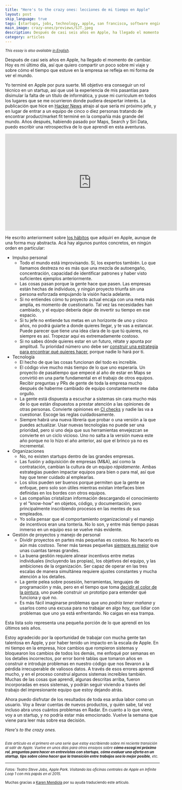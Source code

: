 ```yaml
---
title: "Here's to the crazy ones: lecciones de mi tiempo en Apple"
layout: post
skip_language: true
tags: [startups, jobs, technology, apple, san francisco, software engineering, programming, project management]
main_image: crazy-ones/previews/SJT.jpeg
description: Después de casi seis años en Apple, ha llegado el momento de cambiar. Hoy es mi último día, así que quiero compartir un poco sobre mi viaje y algunas formas en que mi tiempo en la empresa ha formado mi forma de ver el mundo.
category: articles
---
```


<small><em>This essay is also available [in English](/2021/04/16/heres-to-the-crazy-ones).</em></small>

Después de casi seis años en Apple, ha llegado el momento de cambiar. Hoy es mi último día, así que quiero compartir un poco sobre mi viaje y sobre cómo el tiempo que estuve en la empresa se refleja en mi forma de ver el mundo.

Yo terminé en Apple por pura suerte. Mi objetivo era conseguir un rol técnico en un startup, así que usé la experiencia de mis pasantías para disimular la falta de un título de informática, y puse mi curriculum en todos los lugares que se me ocurrieron donde pudiera despertar interés. La publicación que hice en [Hacker News](https://news.ycombinator.com/item?id=9128526) atrajo al que sería mi próximo jefe, y en lugar de entrar a un equipo de cinco o diez personas tratando de encontrar product/market fit terminé en la compañía más grande del mundo. Años después, habiendo pasado por Maps, Search y Siri Data, puedo escribir una retrospectiva de lo que aprendí en esta aventuras.

<p style="text-align: center;">
<iframe width="560" height="315" src="https://www.youtube.com/embed/GEPhLqwKo6g" title="YouTube video player: Apple, Think Different ad" frameborder="0" allow="accelerometer; encrypted-media; gyroscope; picture-in-picture" allowfullscreen></iframe>
</p>

He escrito anteriorment sobre [los hábitos](/articles/2018/09/23/magritte/) que adquirí en Apple, aunque de una forma muy abstracta. Acá hay algunos puntos concretos, en ningún orden en particular:

* Impulso personal
    * Todo el mundo está improvisando. Sí, los expertos también. Lo que llamamos destreza no es más que una mezcla de autoengaño, concentración, capacidad de identificar patrones y haber visto suficientes ejemplos anteriormente.
    * Las cosas pasan porque la gente hace que pasen. Las empresas están hechas de individuos, y ningún proyecto triunfa sin una persona esforzada empujando la visión hacia adelante.
    * Si no entiendes cómo tu proyecto actual encaja con una meta más amplia, es momento de cuestionarlo. Tal vez las necesidades han cambiado, y el equipo debería dejar de invertir su tiempo en ese espacio.
    * Si tu jefe no entiende tus metas en un horizonte de uno y cinco años, no podrá guiarte a donde quieres llegar, y te vas a estancar. Puede parecer que tiene una idea clara de lo que tú quieres, no siempre es así. Tropezar aquí es extremadamente costoso.
    * Si no sabes dónde quieres estar en un futuro, rétate y apunta por amplitud. Tu prioridad número uno debe ser [construir una estrategia para encontrar qué quieres hacer](https://en.wikipedia.org/wiki/Multi-armed_bandit), porque nadie lo hará por ti.
* Tecnología
    - El hecho de que las cosas funcionan del todo es increíble.
    - El código vive mucho más tiempo de lo que uno esperaría. Un proyecto de pasatiempo que empecé al año de estar en Maps se convirtió en una parte fundamental en el trabajo de otros equipos. Recibir preguntas y PRs de gente de toda la empresa mucho después de haberme cambiado de equipo constantemente me daba orgullo.
    - La gente está dispuesta a escuchar a sistemas sin cara mucho más de lo que están dispuestos a prestar atención a las opiniones de otras personas. Convierte opiniones en [CI checks](https://es.wikipedia.org/wiki/Integraci%C3%B3n_continua) y nadie las va a cuestionar. Escoge las reglas cuidadosamente.
    - Siempre habrá una nueva librería que probar o una versión a la que puedes actualizar. Usar nuevas tecnologías no puede ser una prioridad, pero si uno deja que sus herramientas envejezcan se convierte en un ciclo vicioso. Uno no salta a la versión nueva este año porque no lo hizo el año anterior, así que el brinco ya no es incremental.
* Organizaciones
    - No, no existen startups dentro de las grandes empresas.
    - Las fusión y adquisición de empresas (M&A), así como la contratación, cambian la cultura de un equipo _rápidamente_. Ambas estrategias pueden impactar equipos para bien o para mal, así que hay que tener cuidado al emplearlas.
    - Los silos pueden ser buenos porque permiten que la gente se enfoque, pero solo son útiles mientras existan interfaces bien definidas en los bordes con otros equipos.
    - Las compañías cristalizan información descargando el conocimiento y el "know-how" en objetos, código, y documentación, pero principalmente inscribiendo procesos en las mentes de sus empleados.
    - Yo solía pensar que el comportamiento organizacional y el manejo de incentivos eran una tontería. No lo son, y entre más tiempo pasas inmerso en un equipo eso se vuelve más evidente.
* Gestión de proyectos y manejo de personal
    - Dividir proyectos en partes más pequeñas es costoso. No hacerlo es aún más costoso. Tener más tareas pequeñas [siempre es mejor](/articles/2020/06/13/chunks-es) que unas cuantas tareas grandes.
    - La buena gestión requiere alinear incentivos entre metas individuales (incluyendo las propias), los objetivos del equipo, y las ambiciones de la organización. Ser capaz de operar en las tres escalas de manera simultánea requiere ajustes constantes y mucha atención a los detalles.
    - La gente pelea sobre posesión, herramientas, lenguajes de programación y más, pero en el tiempo que toma [decidir el color de la pintura](https://es.wikipedia.org/wiki/Ley_de_Parkinson_de_la_trivialidad), uno puede construir un prototipo para entender qué funciona y qué no.
    - Es más fácil imaginarse problemas que uno _podría tener mañana_ y usarlos como una excusa para no trabajar en algo _hoy_, que lidiar con problemas que uno ya está enfrentando. No caigas en esa trampa.

Esta lista solo representa una pequeña porción de lo que aprendí en los últimos seis años.

Estoy agradecido por la oportunidad de trabajar con mucha gente tan talentosa en Apple, y por haber tenido un impacto en la escala de Apple. En mi tiempo en la empresa, hice cambios que rompieron sistemas y bloquearon los cambios de todos los demás, me enfoqué por semanas en los detalles incorrectos, por error borré tablas que tomaron años en construir e introduje problemas en nuestro código que nos llevaron a la pérdida irrecuperable de valiosos datos. A través de esos errores aprendí mucho, y en el proceso construí algunos sistemas increíbles también. Muchas de las cosas que aprendí, algunas descritas arriba, fueron incorporadas en esos sistemas, y podrán seguir viviendo a través del trabajo del impresionante equipo que estoy dejando atrás.

Ahora puedo disfrutar de los resultados de toda esa ardua labor como un usuario. Voy a llevar cuentas de nuevos productos, y quién sabe, tal vez incluso abra unos cuántos problemas en Radar. En cuanto a lo que viene, voy a un startup, y no podría estar más emocionado. Vuelve la semana que viene para leer más sobre esa decisión.

_Here's to the crazy ones._

<img src="data:image/png;base64,R0lGODlhAQABAAD/ACwAAAAAAQABAAACADs="
     data-src="https://cdn.faingezicht.com/crazy-ones/previews/IL1.jpeg"
     alt="Visiting Infinite Loop 1 with my parents back in 2015"/>


<small>_Este artículo es el primero en una serie que estoy escribiendo sobre mi reciente transición al salir de Apple. Vuelve en unos días para otros ensayos sobre **cómo escogí mi próximo rol**, **preguntas para hacer en entrevistas con startups**, **cómo evaluar una oferta en un startup**, **tips sobre cómo hacer que la transición entre trabajos sea lo mejor posible**, etc._</small>

<hr>
<small><em>Fotos: Teatro Steve Jobs, Apple Park. Visitando las oficinas centrales de Apple en Infinite Loop 1 con mis papás en el 2015.</em></small>

<small>Muchas gracias a [Karen Mendiola](https://twitter.com/MendiolaKaren_) por su ayuda traduciendo este artículo.
</small>